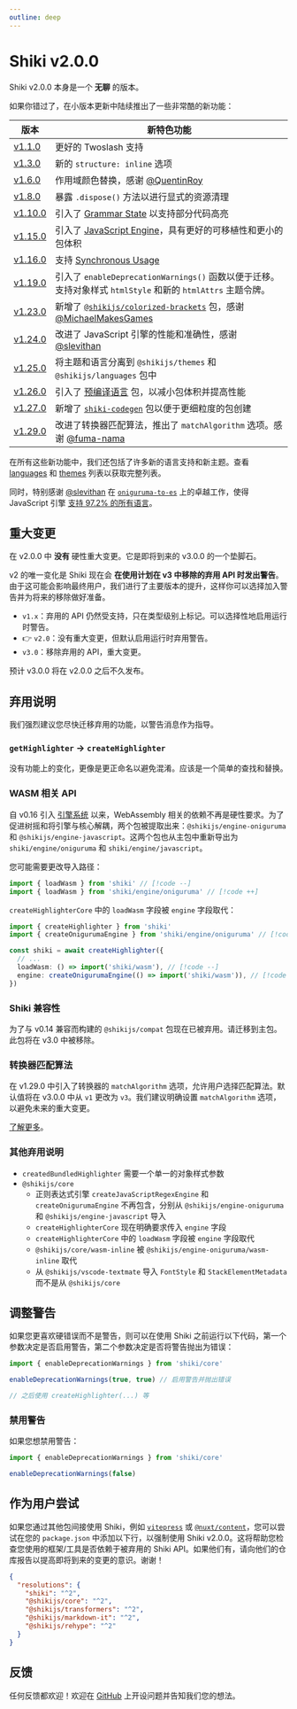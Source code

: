 ```yaml
---
outline: deep
---
```


# Shiki v2.0.0

Shiki v2.0.0 本身是一个 **无聊** 的版本。

如果你错过了，在小版本更新中陆续推出了一些非常酷的新功能：

| 版本                                                             | 新特色功能                                                                                                                               |
| ---------------------------------------------------------------- | ---------------------------------------------------------------------------------------------------------------------------------------- |
| [v1.1.0](https://github.com/shikijs/shiki/releases/tag/v1.1.0)   | 更好的 Twoslash 支持                                                                                                                     |
| [v1.3.0](https://github.com/shikijs/shiki/releases/tag/v1.3.0)   | 新的 `structure: inline` 选项                                                                                                            |
| [v1.6.0](https://github.com/shikijs/shiki/releases/tag/v1.6.0)   | 作用域颜色替换，感谢 [@QuentinRoy](https://github.com/QuentinRoy)                                                                        |
| [v1.8.0](https://github.com/shikijs/shiki/releases/tag/v1.8.0)   | 暴露 `.dispose()` 方法以进行显式的资源清理                                                                                               |
| [v1.10.0](https://github.com/shikijs/shiki/releases/tag/v1.10.0) | 引入了 [Grammar State](/guide/grammar-state) 以支持部分代码高亮                                                                          |
| [v1.15.0](https://github.com/shikijs/shiki/releases/tag/v1.15.0) | 引入了 [JavaScript Engine](/guide/regex-engines#javascript-engine)，具有更好的可移植性和更小的包体积                                     |
| [v1.16.0](https://github.com/shikijs/shiki/releases/tag/v1.16.0) | 支持 [Synchronous Usage](/guide/sync-usage)                                                                                              |
| [v1.19.0](https://github.com/shikijs/shiki/releases/tag/v1.19.0) | 引入了 `enableDeprecationWarnings()` 函数以便于迁移。支持对象样式 `htmlStyle` 和新的 `htmlAttrs` 主题令牌。                              |
| [v1.23.0](https://github.com/shikijs/shiki/releases/tag/v1.23.0) | 新增了 [`@shikijs/colorized-brackets`](/packages/colorized-brackets) 包，感谢 [@MichaelMakesGames](https://github.com/MichaelMakesGames) |
| [v1.24.0](https://github.com/shikijs/shiki/releases/tag/v1.24.0) | 改进了 JavaScript 引擎的性能和准确性，感谢 [@slevithan](https://github.com/slevithan)                                                    |
| [v1.25.0](https://github.com/shikijs/shiki/releases/tag/v1.25.0) | 将主题和语言分离到 `@shikijs/themes` 和 `@shikijs/languages` 包中                                                                        |
| [v1.26.0](https://github.com/shikijs/shiki/releases/tag/v1.26.0) | 引入了 [预编译语言](https://shiki.style/guide/regex-engines#pre-compiled-languages) 包，以减小包体积并提高性能                           |
| [v1.27.0](https://github.com/shikijs/shiki/releases/tag/v1.27.0) | 新增了 [`shiki-codegen`](/packages/codegen) 包以便于更细粒度的包创建                                                                     |
| [v1.29.0](https://github.com/shikijs/shiki/releases/tag/v1.28.0) | 改进了转换器匹配算法，推出了 `matchAlgorithm` 选项。感谢 [@fuma-nama](https://github.com/fuma-nama)                                      |

在所有这些新功能中，我们还包括了许多新的语言支持和新主题。查看 [languages](/languages) 和 [themes](/themes) 列表以获取完整列表。

同时，特别感谢 [@slevithan](https://github.com/slevithan) 在 [`oniguruma-to-es`](https://github.com/slevithan/oniguruma-to-es) 上的卓越工作，使得 JavaScript 引擎 [支持 97.2% 的所有语言](/references/engine-js-compat)。

## 重大变更

在 v2.0.0 中 **没有** 硬性重大变更。它是即将到来的 v3.0.0 的一个垫脚石。

v2 的唯一变化是 Shiki 现在会 **在使用计划在 v3 中移除的弃用 API 时发出警告**。由于这可能会影响最终用户，我们进行了主要版本的提升，这样你可以选择加入警告并为将来的移除做好准备。

- `v1.x`：弃用的 API 仍然受支持，只在类型级别上标记。可以选择性地启用运行时警告。
- 👉 `v2.0`：没有重大变更，但默认启用运行时弃用警告。
- `v3.0`：移除弃用的 API，重大变更。

预计 v3.0.0 将在 v2.0.0 之后不久发布。

## 弃用说明

我们强烈建议您尽快迁移弃用的功能，以警告消息作为指导。

### `getHighlighter` -> `createHighlighter`

没有功能上的变化，更像是更正命名以避免混淆。应该是一个简单的查找和替换。

### WASM 相关 API

自 v0.16 引入 [引擎系统](/guide/regex-engines) 以来，WebAssembly 相关的依赖不再是硬性要求。为了促进树摇和将引擎与核心解耦，两个包被提取出来：`@shikijs/engine-oniguruma` 和 `@shikijs/engine-javascript`。这两个包也从主包中重新导出为 `shiki/engine/oniguruma` 和 `shiki/engine/javascript`。

您可能需要更改导入路径：

```ts
import { loadWasm } from 'shiki' // [!code --]
import { loadWasm } from 'shiki/engine/oniguruma' // [!code ++]
```

`createHighlighterCore` 中的 `loadWasm` 字段被 `engine` 字段取代：

```ts
import { createHighlighter } from 'shiki'
import { createOnigurumaEngine } from 'shiki/engine/oniguruma' // [!code ++]

const shiki = await createHighlighter({
  // ...
  loadWasm: () => import('shiki/wasm'), // [!code --]
  engine: createOnigurumaEngine(() => import('shiki/wasm')), // [!code ++]
})
```

### Shiki 兼容性

为了与 v0.14 兼容而构建的 `@shikijs/compat` 包现在已被弃用。请迁移到主包。此包将在 v3.0 中被移除。

### 转换器匹配算法

在 v1.29.0 中引入了转换器的 `matchAlgorithm` 选项，允许用户选择匹配算法。默认值将在 v3.0.0 中从 `v1` 更改为 `v3`。我们建议明确设置 `matchAlgorithm` 选项，以避免未来的重大变更。

[了解更多](/packages/transformers#matching-algorithm)。

### 其他弃用说明

- `createdBundledHighlighter` 需要一个单一的对象样式参数
- `@shikijs/core`
  - 正则表达式引擎 `createJavaScriptRegexEngine` 和 `createOnigurumaEngine` 不再包含，分别从 `@shikijs/engine-oniguruma` 和 `@shikijs/engine-javascript` 导入
  - `createHighlighterCore` 现在明确要求传入 `engine` 字段
  - `createHighlighterCore` 中的 `loadWasm` 字段被 `engine` 字段取代
  - `@shikijs/core/wasm-inline` 被 `@shikijs/engine-oniguruma/wasm-inline` 取代
  - 从 `@shikijs/vscode-textmate` 导入 `FontStyle` 和 `StackElementMetadata` 而不是从 `@shikijs/core`

## 调整警告

如果您更喜欢硬错误而不是警告，则可以在使用 Shiki 之前运行以下代码，第一个参数决定是否启用警告，第二个参数决定是否将警告抛出为错误：

```ts
import { enableDeprecationWarnings } from 'shiki/core'

enableDeprecationWarnings(true, true) // 启用警告并抛出错误

// 之后使用 createHighlighter(...) 等
```

### 禁用警告

如果您想禁用警告：

```ts
import { enableDeprecationWarnings } from 'shiki/core'

enableDeprecationWarnings(false)
```

## 作为用户尝试

如果您通过其他包间接使用 Shiki，例如 [`vitepress`](https://vitepress.dev/) 或 [`@nuxt/content`](https://content.nuxt.com/)，您可以尝试在您的 `package.json` 中添加以下行，以强制使用 Shiki v2.0.0。这将帮助您检查您使用的框架/工具是否依赖于被弃用的 Shiki API。如果他们有，请向他们的仓库报告以提高即将到来的变更的意识。谢谢！

```json
{
  "resolutions": {
    "shiki": "^2",
    "@shikijs/core": "^2",
    "@shikijs/transformers": "^2",
    "@shikijs/markdown-it": "^2",
    "@shikijs/rehype": "^2"
  }
}
```

## 反馈

任何反馈都欢迎！欢迎在 [GitHub](https://github.com/shikijs/shiki) 上开设问题并告知我们您的想法。
